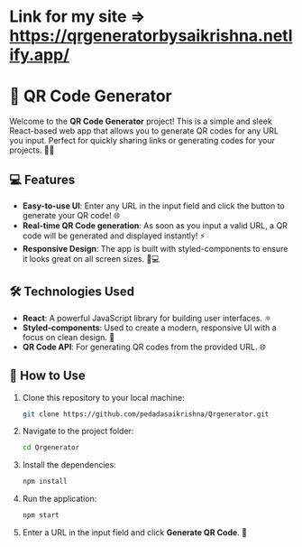 # Link for my site =>   https://qrgeneratorbysaikrishna.netlify.app/
# 🚀 QR Code Generator

Welcome to the **QR Code Generator** project! This is a simple and sleek React-based web app that allows you to generate QR codes for any URL you input. Perfect for quickly sharing links or generating codes for your projects. 📱🔗

## 💻 Features

- **Easy-to-use UI**: Enter any URL in the input field and click the button to generate your QR code! 🌐
- **Real-time QR Code generation**: As soon as you input a valid URL, a QR code will be generated and displayed instantly! ⚡
- **Responsive Design**: The app is built with styled-components to ensure it looks great on all screen sizes. 📱💻

## 🛠️ Technologies Used

- **React**: A powerful JavaScript library for building user interfaces. ⚛️
- **Styled-components**: Used to create a modern, responsive UI with a focus on clean design. 🎨
- **QR Code API**: For generating QR codes from the provided URL. 🌐

## 🔧 How to Use

1. Clone this repository to your local machine:
   ```bash
   git clone https://github.com/pedadasaikrishna/Qrgenerator.git
   ```

2. Navigate to the project folder:
   ```bash
   cd Qrgenerator
   ```

3. Install the dependencies:
   ```bash
   npm install
   ```

4. Run the application:
   ```bash
   npm start
   ```

5. Enter a URL in the input field and click **Generate QR Code**. 📲


